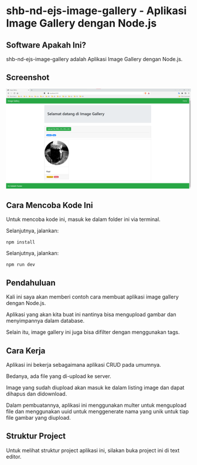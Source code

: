 # shb-nd-ejs-image-gallery - Aplikasi Image Gallery dengan Node.js

## Software Apakah Ini?

shb-nd-ejs-image-gallery adalah Aplikasi Image Gallery dengan Node.js.

## Screenshot

![ScreenShot](.readme-assets/shb-nd-ejs-image-gallery-1.png?raw=true)

## Cara Mencoba Kode Ini

Untuk mencoba kode ini, masuk ke dalam folder ini via terminal.

Selanjutnya, jalankan:

```
npm install
```

Selanjutnya, jalankan:

```
npm run dev
```

## Pendahuluan

Kali ini saya akan memberi contoh cara membuat aplikasi image gallery dengan Node.js.

Aplikasi yang akan kita buat ini nantinya bisa mengupload gambar dan menyimpannya dalam database.

Selain itu, image gallery ini juga bisa difilter dengan menggunakan tags.

## Cara Kerja

Aplikasi ini bekerja sebagaimana aplikasi CRUD pada umumnya.

Bedanya, ada file yang di-upload ke server.

Image yang sudah diupload akan masuk ke dalam listing image dan dapat dihapus dan didownload.

Dalam pembuatannya, aplikasi ini menggunakan multer untuk mengupload file dan menggunakan uuid untuk menggenerate nama yang unik untuk tiap file gambar yang diupload.

## Struktur Project

Untuk melihat struktur project aplikasi ini, silakan buka project ini di text editor.
